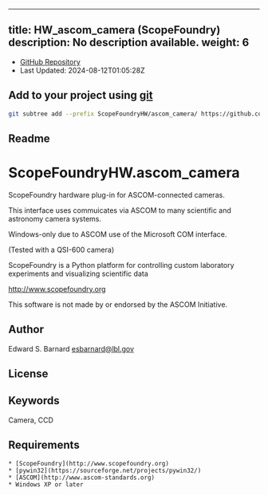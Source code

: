 
---
title: HW_ascom_camera (ScopeFoundry)
description: No description available.
weight: 6
---
- [GitHub Repository](https://github.com/ScopeFoundry/HW_ascom_camera)
- Last Updated: 2024-08-12T01:05:28Z

## Add to your project using [git](/docs/100_development/20_git/)
```bash
git subtree add --prefix ScopeFoundryHW/ascom_camera/ https://github.com/ScopeFoundry/HW_ascom_camera master && git checkout
```

## Readme
ScopeFoundryHW.ascom_camera
===========================

ScopeFoundry hardware plug-in for ASCOM-connected cameras.

This interface uses commuicates via ASCOM to many scientific and
astronomy camera systems.

Windows-only due to ASCOM use of the Microsoft COM interface. 

(Tested with a QSI-600 camera)


ScopeFoundry is a Python platform for controlling custom laboratory 
experiments and visualizing scientific data

<http://www.scopefoundry.org>

This software is not made by or endorsed by the ASCOM Initiative.


Author
----------

Edward S. Barnard <esbarnard@lbl.gov>


License
----------


Keywords
----------
Camera, CCD

Requirements
------------

	* [ScopeFoundry](http://www.scopefoundry.org)
	* [pywin32](https://sourceforge.net/projects/pywin32/)
	* [ASCOM](http://www.ascom-standards.org)
	* Windows XP or later

